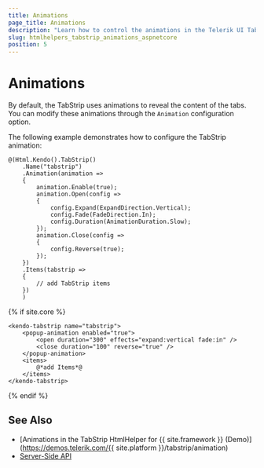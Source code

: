 ```yaml
---
title: Animations
page_title: Animations
description: "Learn how to control the animations in the Telerik UI TabStrip component for {{ site.framework }}."
slug: htmlhelpers_tabstrip_animations_aspnetcore
position: 5
---
```


# Animations

By default, the TabStrip uses animations to reveal the content of the tabs. You can modify these animations through the `Animation` configuration option.

The following example demonstrates how to configure the TabStrip animation:

```HtmlHelper
@(Html.Kendo().TabStrip()
    .Name("tabstrip")
    .Animation(animation =>
    {
        animation.Enable(true);
        animation.Open(config =>
        {
            config.Expand(ExpandDirection.Vertical);
            config.Fade(FadeDirection.In);
            config.Duration(AnimationDuration.Slow);
        });
        animation.Close(config =>
        {
            config.Reverse(true);
        });
    })
    .Items(tabstrip =>
    {
        // add TabStrip items
    })
    )
```
{% if site.core %}
```TagHelper
<kendo-tabstrip name="tabstrip">
    <popup-animation enabled="true"> 
        <open duration="300" effects="expand:vertical fade:in" /> 
        <close duration="100" reverse="true" /> 
    </popup-animation>
    <items>
        @*add Items*@
    </items>
</kendo-tabstrip>
```
{% endif %}

## See Also

* [Animations in the TabStrip HtmlHelper for {{ site.framework }} (Demo)](https://demos.telerik.com/{{ site.platform }}/tabstrip/animation)
* [Server-Side API](/api/tabstrip)
